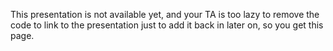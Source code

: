 This presentation is not available yet, and your TA is too lazy to remove the code to link to the presentation just to add it back in later on, so you get this page.